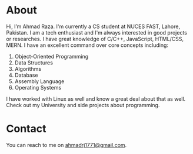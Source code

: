 # About
Hi, I’m Ahmad Raza. I'm currently a CS student at NUCES FAST, Lahore, Pakistan.
I am a tech enthusiast and I'm always interested in good projects or researches.
I have great knowledge of C/C++, JavaScript, HTML/CSS, MERN. I have an excellent command over core concepts including:
1. Object-Oriented Programming
2. Data Structures
3. Algorithms
4. Database
5. Assembly Language
6. Operating Systems

I have worked with Linux as well and know a great deal about that as well.
Check out my University and side projects about programming.
# Contact
You can reach to me on ahmadrj1771@gmail.com.
